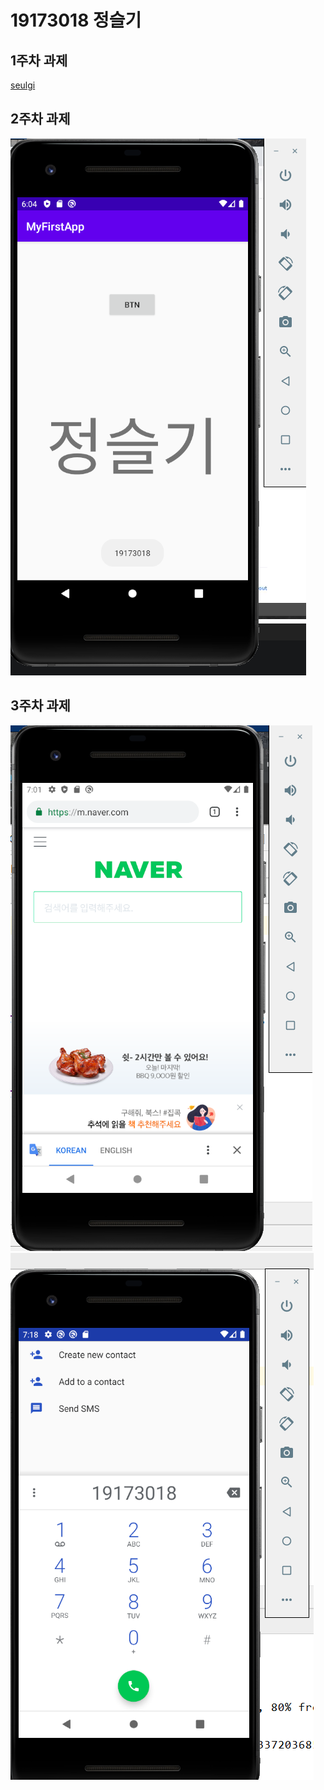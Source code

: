 # 19173018 정슬기

## 1주차 과제
   [seulgi](https://github.com/Jung-seulgi "seulgi")
   
## 2주차 과제
   <img width="" height="" src="./png/캡스톤 2주차 실습과제.png"></img>

## 3주차 과제
<img width="" height="" src="./png/캡스톤 3주차 1.png"></img>
<img width="" height="" src="./png/캡스톤 3주차 2.png"></img>
